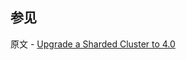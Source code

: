 ## 参见

原文 - [Upgrade a Sharded Cluster to 4.0]( https://docs.mongodb.com/manual/release-notes/4.0-upgrade-sharded-cluster/ )

